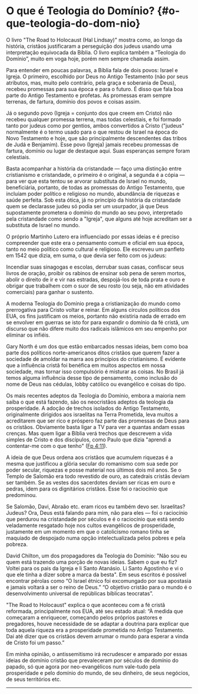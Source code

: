 # O que é Teologia do Domínio? {#o-que-teologia-do-dom-nio}

O livro &quot;The Road to Holocaust (Hal Lindsay)&quot; mostra como, ao longo da história, cristãos justificaram a perseguição dos judeus usando uma interpretação equivocada da Bíblia. O livro explica também a “Teologia do Domínio”, muito em voga hoje, porém nem sempre chamada assim.

Para entender em poucas palavras, a Bíblia fala de dois povos: Israel e Igreja. O primeiro, escolhido por Deus no Antigo Testamento (não por seus atributos, mas, muito pelo contrário, pela graça e soberania de Deus), recebeu promessas para sua época e para o futuro. É disso que fala boa parte do Antigo Testamento e profetas. As promessas eram sempre terrenas, de fartura, domínio dos povos e coisas assim.

Já o segundo povo (Igreja = conjunto dos que creem em Cristo) não recebeu qualquer promessa terrena, mas todas celestiais, e foi formado tanto por judeus como por gentios, ambos convertidos a Cristo (&quot;judeus&quot; normalmente é o termo usado para o que restou de Israel na época do Novo Testamento e hoje, que são principalmente descendentes das tribos de Judá e Benjamim). Esse povo (Igreja) jamais recebeu promessas de fartura, domínio ou lugar de destaque aqui. Suas esperanças sempre foram celestiais.

Basta acompanhar a história da cristandade — faço uma distinção entre cristianismo e cristandade, o primeiro é o original, a segunda é a cópia — para ver que esta tentou se arvorar substituta de Israel no mundo, beneficiária, portanto, de todas as promessas do Antigo Testamento, que incluíam poder político e religioso no mundo, abundância de riquezas e saúde perfeita. Sob esta ótica, já no princípio da história da cristandade quem se declarasse judeu só podia ser um usurpador, já que Deus supostamente prometera o domínio do mundo ao seu povo, interpretado pela cristandade como sendo a &quot;Igreja&quot;, que alguns até hoje acreditam ser a substituta de Israel no mundo.

O próprio Martinho Lutero era influenciado por essas ideias e é preciso compreender que este era o pensamento comum e oficial em sua época, tanto no meio político como cultural e religioso. Ele escreveu um panfleto em 1542 que dizia, em suma, o que devia ser feito com os judeus:

Incendiar suas sinagogas e escolas, derrubar suas casas, confiscar seus livros de oração, proibir os rabinos de ensinar sob pena de serem mortos, abolir o direito de ir e vir nas estradas, despojá-los de toda prata e ouro e obrigar que trabalhem com o suor de seu rosto (ou seja, não em atividades comerciais) para ganhar o sustento.

A moderna Teologia do Domínio prega a cristianização do mundo como prerrogativa para Cristo voltar e reinar. Em alguns círculos políticos dos EUA, os fins justificam os meios, portanto não existiria nada de errado em se envolver em guerras se isto for para expandir o domínio da fé cristã, um discurso que não difere muito dos radicais islâmicos em seu empenho por eliminar os infiéis.

Gary North é um dos que estão embarcados nessas ideias, bem como boa parte dos políticos norte-americanos ditos cristãos que querem fazer a sociedade de amoldar na marra aos princípios do cristianismo. É evidente que a influência cristã foi benéfica em muitos aspectos em nossa sociedade, mas tornar isso compulsório é misturar as coisas. No Brasil já temos alguma influência desse tipo de pensamento, como inclusão do nome de Deus nas cédulas, lobby católico ou evangélico e coisas do tipo.

Os mais recentes adeptos da Teologia do Domínio, embora a maioria nem saiba o que está fazendo, são os neocristãos adeptos da teologia da prosperidade. A adoção de trechos isolados do Antigo Testamento, originalmente dirigidos aos israelitas na Terra Prometida, leva muitos a acreditarem que ser rico e próspero faz parte das promessas de Deus para os cristãos. Obviamente basta ligar a TV para ver a quantas andam essas crenças. Mas quem ligar a Bíblia verá trechos que descrevem a vida simples de Cristo e dos discípulos, como Paulo que dizia &quot;aprendi a contentar-me com o que tenho&quot; ([Fp 4:11](http://bibliaonline.com.br/acf/fp/4/11)).

A ideia de que Deus ordena aos cristãos que acumulem riquezas é a mesma que justificou a glória secular do romanismo com sua sede por poder secular, riquezas e posse material nos últimos dois mil anos. Se o Templo de Salomão era todo revestido de ouro, as catedrais cristãs deviam ser também. Se as vestes dos sacerdotes deviam ser ricas em ouro e pedras, idem para os dignitários cristãos. Esse foi o raciocínio que predominou.

Se Salomão, Davi, Abraão etc. eram ricos eu também devo ser. Israelitas? Judeus? Ora, Deus está falando para mim, não para eles — foi o raciocínio que perdurou na cristandade por séculos e é o raciocínio que está sendo veladamente resgatado hoje nos cultos evangélicos de prosperidade, justamente em um momento em que o catolicismo romano tinha se maquiado de despojado numa opção intelectualizada pelos pobres e pela pobreza.

David Chilton, um dos propagadores da Teologia do Domínio: &quot;Não sou eu quem está trazendo uma porção de novas ideias. Sabem o que eu fiz? Voltei para os pais da Igreja e li Santo Atanásio. Li Santo Agostinho e vi o que ele tinha a dizer sobre a marca da besta&quot;. Em seus escritos é possível encontrar pérolas como “O Israel étnico foi excomungado por sua apostasia e jamais voltará a ser o reino de Deus.” “O objetivo cristão para o mundo é o desenvolvimento universal de repúblicas bíblicas teocratas”.

&quot;The Road to Holocaust&quot; explica o que aconteceu com a fé cristã reformada, principalmente nos EUA, até seu estado atual: “À medida que começaram a enriquecer, começando pelos próprios pastores e pregadores, houve necessidade de se adaptar a doutrina para explicar que toda aquela riqueza era a prosperidade prometida no Antigo Testamento. Dai até dizer que os cristãos devem arrumar o mundo para esperar a vinda de Cristo foi um passo.”

Em minha opinião, o antissemitismo irá recrudescer e amparado por essas ideias de domínio cristão que prevaleceram por séculos de domínio do papado, só que agora por neo-evangélicos num vale-tudo pela prosperidade e pelo domínio do mundo, de seu dinheiro, de seus negócios, de seus territórios etc.

*****